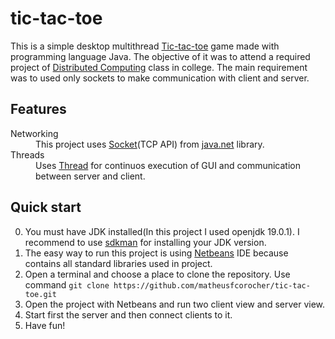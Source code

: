 # tic-tac-toe

This is a simple desktop multithread <a href="https://8thlight.com/blog/uncle-bob/2012/08/13/the-clean-architecture.html">Tic-tac-toe</a> 
game made with programming language Java. The objective of it was to attend a required project
of <a href="https://en.wikipedia.org/wiki/Distributed_computing">Distributed Computing</a>
class in college.
The main requirement was to used only sockets to make communication with client and server.

## Features

<dl>
  <dt>Networking</dt>
  <dd>
    This project uses <a href="https://docs.oracle.com/javase/8/docs/api/java/net/Socket.html">Socket</a>(TCP API) from <a href="https://docs.oracle.com/javase/8/docs/api/java/net/package-summary.html">java.net</a> library.
  </dd>
  <dt>Threads</dt>
  <dd>
    Uses <a href="https://docs.oracle.com/javase/7/docs/api/java/lang/Thread.html">Thread</a> for continuos 
    execution of GUI and communication between server and client.
  </dd>
</dl>

## Quick start

0. You must have JDK installed(In this project I used openjdk 19.0.1). I recommend to use <a href="https://sdkman.io/">sdkman</a> for installing your JDK version. 
1. The easy way to run this project is using <a href="https://netbeans.apache.org/">Netbeans</a> IDE because contains all standard libraries used in project.
2. Open a terminal and choose a place to clone the repository. Use command `git clone https://github.com/matheusfcorocher/tic-tac-toe.git`
3. Open the project with Netbeans and run two client view and server view.
4. Start first the server and then connect clients to it.
5. Have fun!
